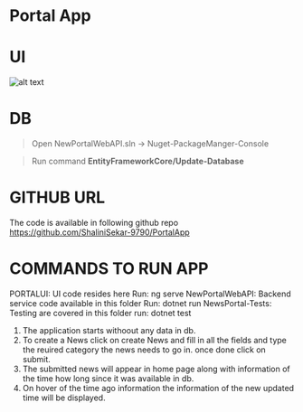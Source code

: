 # Portal App

# UI
![alt text](image.png)

# DB
> Open NewPortalWebAPI.sln -> Nuget-PackageManger-Console

> Run command **EntityFrameworkCore/Update-Database**

# GITHUB URL
The code is available in following github repo
https://github.com/ShaliniSekar-9790/PortalApp

# COMMANDS TO RUN APP
PORTALUI: UI code resides here
Run: ng serve
NewPortalWebAPI: Backend service code available in this folder
Run: dotnet run
NewsPortal-Tests: Testing are covered in this folder
run: dotnet test

1. The application starts withoout any data in db.
2. To create a News click on create News and fill in all the fields and type the reuired category the news needs to go in. once done click on submit.
3. The submitted news will appear in home page along with information of the time how long since it was available in db. 
4. On hover of the time ago information the information of the new updated time will be displayed.

